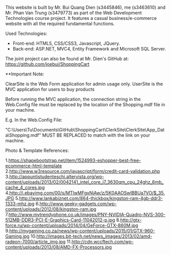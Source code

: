 This website is built by Mr. Bui Quang Dien (s3445846), me (s3463610) and Mr. Phan Van Trung (s3479773) as part of the Web Development Technologies course project. It features a casual business/e-commerce website with all the required fundamental functions. 

Used Technologies:

- Front-end: HTML5, CSS/CSS3, Javascript, JQuery.
- Back-end: ASP.NET, MVC4, Entity Framework and Microsoft SQL Server.

The joint project can also be found at Mr. Dien's GitHub at: https://github.com/joebui/ShoppingCart

**Important Note:

ClearSite is the Web Form application for admin usage only.
UserSite is the MVC application for users to buy products

Before running the MVC application, the connection string in the Web.Config file must be replaced by
the location of the Shopping.mdf file in your machine.

E.g. In the Web.Config File:
<connectionStrings>
	<add name="DefaultConnection" connectionString="Data Source=(LocalDb)\MSSQLLocalDB;AttachDbFilename=C:\Users\Tu\Documents\GitHub\ShoppingCart\ClerkSite\ClerkSite\App_Data\Shopping.mdf;Initial Catalog=aspnet-UserSite-20150812124742;Integrated Security=True" providerName="System.Data.SqlClient" />
	<add name="ShoppingEntities" connectionString="metadata=res://*/ShoppingModel.csdl|res://*/ShoppingModel.ssdl|res://*/ShoppingModel.msl;provider=System.Data.SqlClient;provider connection string=&quot;data source=(LocalDb)\MSSQLLocalDB;attachdbfilename=C:\Users\Tu\Documents\GitHub\ShoppingCart\ClerkSite\ClerkSite\App_Data\Shopping.mdf;initial catalog=aspnet-UserSite-20150812124742;integrated security=True;MultipleActiveResultSets=True;App=EntityFramework&quot;" providerName="System.Data.EntityClient" />
</connectionStrings>

"C:\Users\Tu\Documents\GitHub\ShoppingCart\ClerkSite\ClerkSite\App_Data\Shopping.mdf" MUST BE REPLACED to match with the link on your machine.

Photo & Template References:

1.https://shapebootstrap.net/item/1524993-eshopper-best-free-ecommerce-html-template
2.http://www.w3resource.com/javascript/form/credit-card-validation.php
3.http://appuntistudenteschi.altervista.org/wp-content/uploads/2013/02/0042141_intel_core_i7_3630qm_cpu_24ghz_6mb_cache_4_cores.jpg
4.http://i.ebayimg.com/00/s/MTIwMFgxNjAw/z/5K0AAOSwIBBUa7VO/$_35.JPG
5.http://www.lankabiznet.com/864-thickbox/kingston-ram-4gb-ddr3-1333-mhz.jpg
6.http://www.geeky-gadgets.com/wp-content/uploads/2012/08/kingston-ram.jpg
7.http://www.mytrendyphone.co.uk/images/PNY-NVIDIA-Quadro-NVS-300-512MB-DDR3-PCI-E-Graphics-Card-11042012-p.jpg
8.http://gtx-force.ru/wp-content/uploads/2014/04/GeForce-GTX-860M.jpg
9.http://mygaming.co.za/news/wp-content/uploads/2015/01/GTX-960-Gaming.jpg
10.http://images.bit-tech.net/news_images/2013/02/amd-radeon-7000/article_img.jpg
11.http://cdn.wccftech.com/wp-content/uploads/2013/08/AMD-FX-Processors.jpg
